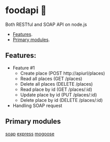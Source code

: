 # foodapi :fork_and_knife:
Both RESTful and SOAP API on node.js

* [Features](https://github.com/Liemrist/foodapi#features).
* [Primary modules](https://github.com/Liemrist/foodapi#primary-modules).

## Features:
* Feature #1
  * Create place (POST http://apiurl/places)
  * Read all places (GET /places)
  * Delete all places (DELETE /places)
  * Read place by id (GET /places/:id)
  * Update place by id (PUT /places/:id)
  * Delete place by id (DELETE /places/:id)
* Handling SOAP request

## Primary modules
[soap](https://github.com/vpulim/node-soap)
[express](https://github.com/expressjs/express)
[mogoose](https://github.com/Automattic/mongoose)
